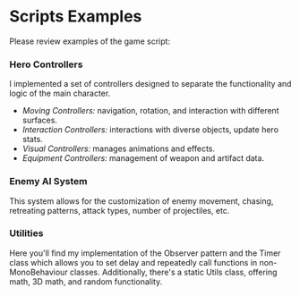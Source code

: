 # Scripts Examples

Please review examples of the game script:

### Hero Controllers
I implemented a set of controllers designed to separate the functionality and logic of the main character.
+ *Moving Controllers:* navigation, rotation, and interaction with different surfaces.
+ *Interaction Controllers:* interactions with diverse objects, update hero stats.
+ *Visual Controllers:* manages animations and effects.
+ *Equipment Controllers:* management of weapon and artifact data.
 
### Enemy AI System
This system allows for the customization of enemy movement, chasing, retreating patterns, attack types, number of projectiles, etc.
 
### Utilities
Here you'll find my implementation of the Observer pattern and the Timer class which allows you to set delay and repeatedly call functions in non-MonoBehaviour classes. Additionally, there's a static Utils class, offering math, 3D math, and random functionality.
